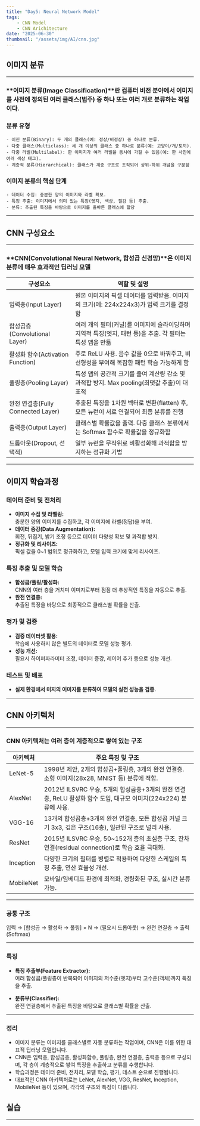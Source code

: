```yaml
---
title: "Day5: Neural Network Model"
tags:
    - CNN Model
    - CNN Arichitecture
date: "2025-06-30"
thumbnail: "/assets/img/AI/cnn.jpg"
---
```


## 이미지 분류
---
### **이미지 분류(Image Classification)**란 컴퓨터 비전 분야에서 이미지를 사전에 정의된 여러 클래스(범주) 중 하나 또는 여러 개로 분류하는 작업이다.<br>
### 분류 유형
    - 이진 분류(Binary): 두 개의 클래스(예: 정상/비정상) 중 하나로 분류.
    - 다중 클래스(Multiclass): 세 개 이상의 클래스 중 하나로 분류(예: 고양이/개/토끼).
    - 다중 라벨(Multilabel): 한 이미지가 여러 라벨을 동시에 가질 수 있음(예: 한 사진에 여러 색상 태그).
    - 계층적 분류(Hierarchical): 클래스가 계층 구조로 조직되어 상위-하위 개념을 구분함
### 이미지 분류의 핵심 단계
    - 데이터 수집: 충분한 양의 이미지와 라벨 확보.
    - 특징 추출: 이미지에서 의미 있는 특징(엣지, 색상, 질감 등) 추출.
    - 분류: 추출된 특징을 바탕으로 이미지를 올바른 클래스에 할당
---

## CNN 구성요소
---
### **CNN(Convolutional Neural Network, 합성곱 신경망)**은 이미지 분류에 매우 효과적인 딥러닝 모델

| 구성요소                          | 역할 및 설명                                                                                                 |
|-----------------------------------|-------------------------------------------------------------------------------------------------------------|
| 입력층(Input Layer)               | 원본 이미지의 픽셀 데이터를 입력받음. 이미지의 크기(예: 224x224x3)가 입력 크기를 결정함                    |
| 합성곱층(Convolutional Layer)     | 여러 개의 필터(커널)를 이미지에 슬라이딩하며 지역적 특징(엣지, 패턴 등)을 추출. 각 필터는 특성 맵을 만듦      |
| 활성화 함수(Activation Function)  | 주로 ReLU 사용. 음수 값을 0으로 바꿔주고, 비선형성을 부여해 복잡한 패턴 학습 가능하게 함                   |
| 풀링층(Pooling Layer)             | 특성 맵의 공간적 크기를 줄여 계산량 감소 및 과적합 방지. Max pooling(최댓값 추출)이 대표적                  |
| 완전 연결층(Fully Connected Layer)| 추출된 특징을 1차원 벡터로 변환(flatten) 후, 모든 뉴런이 서로 연결되어 최종 분류를 진행                    |
| 출력층(Output Layer)              | 클래스별 확률값을 출력. 다중 클래스 분류에서는 Softmax 함수로 확률값을 정규화함                             |
| 드롭아웃(Dropout, 선택적)         | 일부 뉴런을 무작위로 비활성화해 과적합을 방지하는 정규화 기법                                               |

---

## 이미지 학습과정

### 데이터 준비 및 전처리
- **이미지 수집 및 라벨링:**  
  충분한 양의 이미지를 수집하고, 각 이미지에 라벨(정답)을 부여.
- **데이터 증강(Data Augmentation):**  
  회전, 뒤집기, 밝기 조정 등으로 데이터 다양성 확보 및 과적합 방지.
- **정규화 및 리사이즈:**  
  픽셀 값을 0~1 범위로 정규화하고, 모델 입력 크기에 맞게 리사이즈.

### 특징 추출 및 모델 학습
- **합성곱/풀링/활성화:**  
  CNN의 여러 층을 거치며 이미지로부터 점점 더 추상적인 특징을 자동으로 추출.
- **완전 연결층:**  
  추출된 특징을 바탕으로 최종적으로 클래스별 확률을 산출.

### 평가 및 검증
- **검증 데이터셋 활용:**  
  학습에 사용하지 않은 별도의 데이터로 모델 성능 평가.
- **성능 개선:**  
  필요시 하이퍼파라미터 조정, 데이터 증강, 레이어 추가 등으로 성능 개선.

### 테스트 및 배포
- **실제 환경에서 미지의 이미지를 분류하여 모델의 실전 성능을 검증.**

---

## CNN 아키텍처
---
### CNN 아키텍처는 여러 층이 계층적으로 쌓여 있는 구조

| 아키텍처     | 주요 특징 및 구조                                                                                                 |
|-------------|------------------------------------------------------------------------------------------------------------------|
| LeNet-5     | 1998년 제안, 2개의 합성곱+풀링층, 3개의 완전 연결층. 소형 이미지(28x28, MNIST 등) 분류에 적합.                     |
| AlexNet     | 2012년 ILSVRC 우승, 5개의 합성곱층+3개의 완전 연결층, ReLU 활성화 함수 도입, 대규모 이미지(224x224) 분류에 사용.    |
| VGG-16      | 13개의 합성곱층+3개의 완전 연결층, 모든 합성곱 커널 크기 3x3, 깊은 구조(16층), 일관된 구조로 널리 사용.             |
| ResNet      | 2015년 ILSVRC 우승, 50~152개 층의 초심층 구조, 잔차 연결(residual connection)로 학습 효율 극대화.                   |
| Inception   | 다양한 크기의 필터를 병렬로 적용하여 다양한 스케일의 특징 추출, 연산 효율성 개선.                                   |
| MobileNet   | 모바일/임베디드 환경에 최적화, 경량화된 구조, 실시간 분류 가능.                                                    |

---

### 공통 구조

입력 → [합성곱 → 활성화 → 풀링] × N → (필요시 드롭아웃) → 완전 연결층 → 출력(Softmax)

---

### 특징

- **특징 추출부(Feature Extractor):**  
  여러 합성곱/풀링층이 반복되어 이미지의 저수준(엣지)부터 고수준(객체)까지 특징을 추출.

- **분류부(Classifier):**  
  완전 연결층에서 추출된 특징을 바탕으로 클래스별 확률을 산출.

---

### 정리

- 이미지 분류는 이미지를 클래스별로 자동 분류하는 작업이며, CNN은 이를 위한 대표적 딥러닝 모델입니다.
- CNN은 입력층, 합성곱층, 활성화함수, 풀링층, 완전 연결층, 출력층 등으로 구성되며, 각 층이 계층적으로 쌓여 특징을 추출하고 분류를 수행합니다.
- 학습과정은 데이터 준비, 전처리, 모델 학습, 평가, 테스트 순으로 진행됩니다.
- 대표적인 CNN 아키텍처로는 LeNet, AlexNet, VGG, ResNet, Inception, MobileNet 등이 있으며, 각각의 구조와 특징이 다릅니다.


## 실습

---

